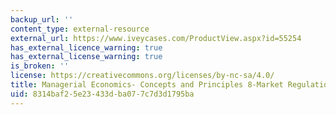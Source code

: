 ```yaml
---
backup_url: ''
content_type: external-resource
external_url: https://www.iveycases.com/ProductView.aspx?id=55254
has_external_licence_warning: true
has_external_license_warning: true
is_broken: ''
license: https://creativecommons.org/licenses/by-nc-sa/4.0/
title: Managerial Economics- Concepts and Principles 8-Market Regulation
uid: 8314baf2-5e23-433d-ba07-7c7d3d1795ba
---
```

